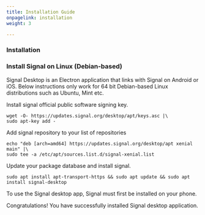 ```yaml
---
title: Installation Guide
onpagelink: installation
weight: 3

---
```


### **Installation**

### Install Signal on Linux (Debian-based)

Signal Desktop is an Electron application that links with Signal on Android or iOS. Below instructions only work for 64 bit Debian-based Linux distributions such as Ubuntu, Mint etc.

Install signal official public software signing key.

 ```
wget -O- https://updates.signal.org/desktop/apt/keys.asc |\
sudo apt-key add - 
```

Add signal repository to your list of repositories

 ```
echo "deb [arch=amd64] https://updates.signal.org/desktop/apt xenial main" |\
sudo tee -a /etc/apt/sources.list.d/signal-xenial.list 
```

Update your package database and install signal.

 ```
sudo apt install apt-transport-https && sudo apt update && sudo apt install signal-desktop 
```

To use the Signal desktop app, Signal must first be installed on your phone.

Congratulations! You have successfully installed Signal desktop application.
